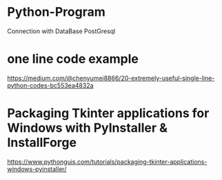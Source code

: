 # Python-Program

Connection with DataBase PostGresql

# one line code example

https://medium.com/@chenyumei8866/20-extremely-useful-single-line-python-codes-bc553ea4832a


# Packaging Tkinter applications for Windows with PyInstaller & InstallForge 
https://www.pythonguis.com/tutorials/packaging-tkinter-applications-windows-pyinstaller/
